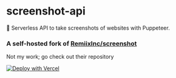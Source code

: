 # screenshot-api
📸 Serverless API to take screenshots of websites with Puppeteer.

### A self-hosted fork of [RemiixInc/screenshot](https://github.com/RemiixInc/screenshot)
Not my work; go check out their repository

[![Deploy with Vercel](https://vercel.com/button)](https://vercel.com/new/git/external?repository-url=https%3A%2F%2Fgithub.com%2FRemiixInc%2Fscreenshot)
